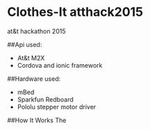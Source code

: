 Clothes-It atthack2015
======================

at&amp;t hackathon 2015

##Api used:
* At&t M2X
* Cordova and ionic framework

##Hardware used:
* mBed
* Sparkfun Redboard
* Pololu stepper motor driver

##How It Works
The 


